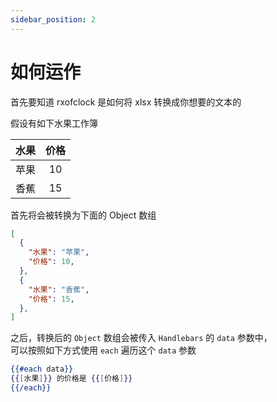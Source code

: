 ```yaml
---
sidebar_position: 2
---
```


# 如何运作

首先要知道 rxofclock 是如何将 xlsx 转换成你想要的文本的

假设有如下水果工作簿

| 水果  | 价格  |
| :---: | :---: |
| 苹果  |  10   |
| 香蕉  |  15   |

首先将会被转换为下面的 Object 数组

```json
[
  {
    "水果": "苹果",
    "价格": 10,
  },
  {
    "水果": "香蕉",
    "价格": 15,
  },
]
```

之后，转换后的 `Object` 数组会被传入 `Handlebars` 的 `data` 参数中，\
可以按照如下方式使用 `each` 遍历这个 `data` 参数

```handlebars
{{#each data}}
{{[水果]}} 的价格是 {{[价格]}}
{{/each}}
```
